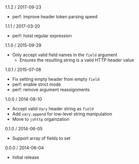 1.1.2 / 2017-09-23


  * perf: improve header token parsing speed

1.1.1 / 2017-03-20


  * perf: hoist regular expression

1.1.0 / 2015-09-29


  * Only accept valid field names in the `field` argument
    - Ensures the resulting string is a valid HTTP header value

1.0.1 / 2015-07-08


  * Fix setting empty header from empty `field`
  * perf: enable strict mode
  * perf: remove argument reassignments

1.0.0 / 2014-08-10


  * Accept valid `Vary` header string as `field`
  * Add `vary.append` for low-level string manipulation
  * Move to `jshttp` orgainzation

0.1.0 / 2014-06-05


  * Support array of fields to set

0.0.0 / 2014-06-04


  * Initial release
